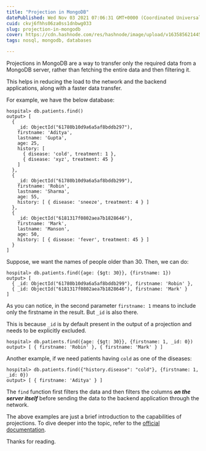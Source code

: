 ```yaml
---
title: "Projection in MongoDB"
datePublished: Wed Nov 03 2021 07:06:31 GMT+0000 (Coordinated Universal Time)
cuid: ckvj6fhhs06za0ss1dnbwg033
slug: projection-in-mongodb
cover: https://cdn.hashnode.com/res/hashnode/image/upload/v1635856214455/9itfA12_4.png
tags: nosql, mongodb, databases

---
```


Projections in MongoDB are a way to transfer only the required data from a MongoDB server, rather than fetching the entire data and then filtering it.

This helps in reducing the load to the network and the backend applications, along with a faster data transfer.

For example, we have the below database:
```
hospital> db.patients.find()
output> [
  {
    _id: ObjectId("61780b10d9a6a5af8bddb297"),
    firstname: 'Aditya',
    lastname: 'Gupta',
    age: 25,
    history: [
      { disease: 'cold', treatment: 1 },
      { disease: 'xyz', treatment: 45 }
    ]
  },
  {
    _id: ObjectId("61780b10d9a6a5af8bddb299"),
    firstname: 'Robin',
    lastname: 'Sharma',
    age: 55,
    history: [ { disease: 'sneeze', treatment: 4 } ]
  },
  {
    _id: ObjectId("6181317f0802aea7b1828646"),
    firstname: 'Mark',
    lastname: 'Manson',
    age: 50,
    history: [ { disease: 'fever', treatment: 45 } ]
  }
]
```
Suppose, we want the names of people older than 30. Then, we can do:
```
hospital> db.patients.find({age: {$gt: 30}}, {firstname: 1})
output> [
  { _id: ObjectId("61780b10d9a6a5af8bddb299"), firstname: 'Robin' },
  { _id: ObjectId("6181317f0802aea7b1828646"), firstname: 'Mark' }
]
```
As you can notice, in the second parameter `firstname: 1` means to include only the firstname in the result. But `_id` is also there.

This is because `_id` is by default present in the output of a projection and needs to be explicitly excluded.
```
hospital> db.patients.find({age: {$gt: 30}}, {firstname: 1, _id: 0})
output> [ { firstname: 'Robin' }, { firstname: 'Mark' } ]
```
Another example, if we need patients having `cold` as one of the diseases:
```
hospital> db.patients.find({"history.disease": "cold"}, {firstname: 1, _id: 0})
output> [ { firstname: 'Aditya' } ]
```

The `find` function first filters the data and then filters the columns ***on the server itself*** before sending the data to the backend application through the network.

The above examples are just a brief introduction to the capabilities of projections. To dive deeper into the topic, refer to the  [official documentation](https://docs.mongodb.com/manual/reference/operator/projection/positional/).

Thanks for reading.